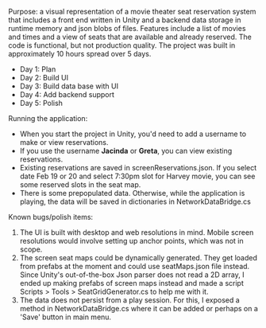 Purpose: 
a visual representation of a movie theater seat reservation system that includes a front end written in Unity and a backend data storage in runtime memory and json blobs of files. Features
include a list of movies and times and a view of seats that are available and already reserved. The code is functional, but not production quality. The project was built in approximately 10 hours spread over 5 days. 
- Day 1: Plan 
- Day 2: Build UI 
- Day 3: Build data base with UI
- Day 4: Add backend support
- Day 5: Polish

Running the application: 
- When you start the project in Unity, you'd need to add a username to make or view reservations. 
- If you use the username **Jacinda** or **Greta**, you can view existing reservations. 
- Existing reservations are saved in screenReservations.json. If you select date Feb 19 or 20 and select 7:30pm slot for Harvey movie, you can see some reserved slots in the seat map. 
- There is some prepopulated data. Otherwise, while the application is playing, the data will be saved in dictionaries in NetworkDataBridge.cs

Known bugs/polish items:
1. The UI is built with desktop and web resolutions in mind. Mobile screen resolutions would involve setting up anchor points, which was not in scope.
2. The screen seat maps could be dynamically generated. They get loaded from prefabs at the moment and could use seatMaps.json file instead. Since Unity's out-of-the-box Json parser does not read a 2D array, I ended up making prefabs of screen maps instead and made a script Scripts > Tools > SeatGridGenerator.cs to help me with it.
3. The data does not persist from a play session. For this, I exposed a method in NetworkDataBridge.cs where it can be added or perhaps on a 'Save' button in main menu.
